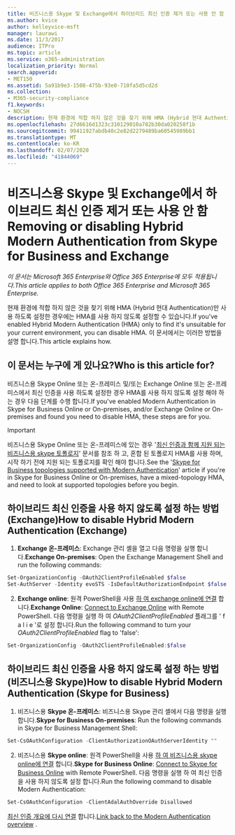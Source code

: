 ```yaml
---
title: 비즈니스용 Skype 및 Exchange에서 하이브리드 최신 인증 제거 또는 사용 안 함
ms.author: kvice
author: kelleyvice-msft
manager: laurawi
ms.date: 11/3/2017
audience: ITPro
ms.topic: article
ms.service: o365-administration
localization_priority: Normal
search.appverid:
- MET150
ms.assetid: 5a91b9e3-1508-475b-93e0-710fa5d5cd2d
ms.collection:
- M365-security-compliance
f1.keywords:
- NOCSH
description: 현재 환경에 적합 하지 않은 것을 찾기 위해 HMA (Hybrid 현대 Authentication)만 사용 하도록 설정한 경우에는 HMA를 사용 하지 않도록 설정할 수 있습니다. 이 문서에서는 이러한 방법을 설명 합니다.
ms.openlocfilehash: 27d6616d1323c310129010a782b30da020258f1b
ms.sourcegitcommit: 99411927abdb40c2e82d2279489ba60545989bb1
ms.translationtype: MT
ms.contentlocale: ko-KR
ms.lasthandoff: 02/07/2020
ms.locfileid: "41844069"
---
```

# <a name="removing-or-disabling-hybrid-modern-authentication-from-skype-for-business-and-exchange"></a><span data-ttu-id="d6841-104">비즈니스용 Skype 및 Exchange에서 하이브리드 최신 인증 제거 또는 사용 안 함</span><span class="sxs-lookup"><span data-stu-id="d6841-104">Removing or disabling Hybrid Modern Authentication from Skype for Business and Exchange</span></span>

<span data-ttu-id="d6841-105">*이 문서는 Microsoft 365 Enterprise와 Office 365 Enterprise에 모두 적용됩니다.*</span><span class="sxs-lookup"><span data-stu-id="d6841-105">*This article applies to both Office 365 Enterprise and Microsoft 365 Enterprise.*</span></span>

<span data-ttu-id="d6841-106">현재 환경에 적합 하지 않은 것을 찾기 위해 HMA (Hybrid 현대 Authentication)만 사용 하도록 설정한 경우에는 HMA를 사용 하지 않도록 설정할 수 있습니다.</span><span class="sxs-lookup"><span data-stu-id="d6841-106">If you've enabled Hybrid Modern Authentication (HMA) only to find it's unsuitable for your current environment, you can disable HMA.</span></span> <span data-ttu-id="d6841-107">이 문서에서는 이러한 방법을 설명 합니다.</span><span class="sxs-lookup"><span data-stu-id="d6841-107">This article explains how.</span></span>
  
## <a name="who-is-this-article-for"></a><span data-ttu-id="d6841-108">이 문서는 누구에 게 있나요?</span><span class="sxs-lookup"><span data-stu-id="d6841-108">Who is this article for?</span></span>

<span data-ttu-id="d6841-109">비즈니스용 Skype Online 또는 온-프레미스 및/또는 Exchange Online 또는 온-프레미스에서 최신 인증을 사용 하도록 설정한 경우 HMA를 사용 하지 않도록 설정 해야 하는 경우 다음 단계를 수행 합니다.</span><span class="sxs-lookup"><span data-stu-id="d6841-109">If you've enabled Modern Authentication in Skype for Business Online or On-premises, and/or Exchange Online or On-premises and found you need to disable HMA, these steps are for you.</span></span>

> [!IMPORTANT]
> <span data-ttu-id="d6841-110">비즈니스용 Skype Online 또는 온-프레미스에 있는 경우 '[최신 인증과 함께 지원 되는 비즈니스용 skype 토폴로지](https://technet.microsoft.com/library/mt803262.aspx)' 문서를 참조 하 고, 혼합 된 토폴로지 HMA를 사용 하며, 시작 하기 전에 지원 되는 토폴로지를 확인 해야 합니다.</span><span class="sxs-lookup"><span data-stu-id="d6841-110">See the '[Skype for Business topologies supported with Modern Authentication](https://technet.microsoft.com/library/mt803262.aspx)' article if you're in Skype for Business Online or On-premises, have a mixed-topology HMA, and need to look at supported topologies before you begin.</span></span>
  
## <a name="how-to-disable-hybrid-modern-authentication-exchange"></a><span data-ttu-id="d6841-111">하이브리드 최신 인증을 사용 하지 않도록 설정 하는 방법 (Exchange)</span><span class="sxs-lookup"><span data-stu-id="d6841-111">How to disable Hybrid Modern Authentication (Exchange)</span></span>

1. <span data-ttu-id="d6841-112">**Exchange 온-프레미스**: Exchange 관리 셸을 열고 다음 명령을 실행 합니다.</span><span class="sxs-lookup"><span data-stu-id="d6841-112">**Exchange On-premises**: Open the Exchange Management Shell and run the following commands:</span></span> 

```powershell
Set-OrganizationConfig -OAuth2ClientProfileEnabled $false
Set-AuthServer -Identity evoSTS -IsDefaultAuthorizationEndpoint $false
```

2. <span data-ttu-id="d6841-113">**Exchange online**: 원격 PowerShell을 사용 [하 여 exchange online에 연결](https://docs.microsoft.com/powershell/exchange/exchange-online/connect-to-exchange-online-powershell/connect-to-exchange-online-powershell) 합니다.</span><span class="sxs-lookup"><span data-stu-id="d6841-113">**Exchange Online**: [Connect to Exchange Online](https://docs.microsoft.com/powershell/exchange/exchange-online/connect-to-exchange-online-powershell/connect-to-exchange-online-powershell) with Remote PowerShell.</span></span> <span data-ttu-id="d6841-114">다음 명령을 실행 하 여 *OAuth2ClientProfileEnabled* 플래그를 ' f a l i e '로 설정 합니다.</span><span class="sxs-lookup"><span data-stu-id="d6841-114">Run the following command to turn your  *OAuth2ClientProfileEnabled*  flag to 'false':</span></span>

```powershell    
Set-OrganizationConfig -OAuth2ClientProfileEnabled:$false
```
    
## <a name="how-to-disable-hybrid-modern-authentication-skype-for-business"></a><span data-ttu-id="d6841-115">하이브리드 최신 인증을 사용 하지 않도록 설정 하는 방법 (비즈니스용 Skype)</span><span class="sxs-lookup"><span data-stu-id="d6841-115">How to disable Hybrid Modern Authentication (Skype for Business)</span></span>

1. <span data-ttu-id="d6841-116">비즈니스용 **Skype 온-프레미스**: 비즈니스용 Skype 관리 셸에서 다음 명령을 실행 합니다.</span><span class="sxs-lookup"><span data-stu-id="d6841-116">**Skype for Business On-premises**: Run the following commands in Skype for Business Management Shell:</span></span>

```powershell
Set-CsOAuthConfiguration -ClientAuthorizationOAuthServerIdentity ""
```

2. <span data-ttu-id="d6841-117">비즈니스용 **Skype online**: 원격 PowerShell을 사용 [하 여 비즈니스용 skype online에 연결](https://docs.microsoft.com/office365/enterprise/powershell/manage-skype-for-business-online-with-office-365-powershell) 합니다.</span><span class="sxs-lookup"><span data-stu-id="d6841-117">**Skype for Business Online**: [Connect to Skype for Business Online](https://docs.microsoft.com/office365/enterprise/powershell/manage-skype-for-business-online-with-office-365-powershell) with Remote PowerShell.</span></span> <span data-ttu-id="d6841-118">다음 명령을 실행 하 여 최신 인증을 사용 하지 않도록 설정 합니다.</span><span class="sxs-lookup"><span data-stu-id="d6841-118">Run the following command to disable Modern Authentication:</span></span>

```powershell    
Set-CsOAuthConfiguration -ClientAdalAuthOverride Disallowed
```

<span data-ttu-id="d6841-119">[최신 인증 개요에 다시 연결](hybrid-modern-auth-overview.md) 합니다.</span><span class="sxs-lookup"><span data-stu-id="d6841-119">[Link back to the Modern Authentication overview](hybrid-modern-auth-overview.md) .</span></span> 
  

